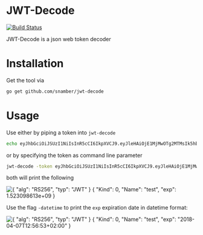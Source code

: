 # JWT-Decode

[![Build Status](https://travis-ci.org/snamber/jwt-decode.svg?branch=master)](https://travis-ci.org/snamber/jwt-decode)

JWT-Decode is a json web token decoder

# Installation

Get the tool via

```sh
go get github.com/snamber/jwt-decode
```

# Usage

Use either by piping a token into `jwt-decode`

```sh
echo eyJhbGciOiJSUzI1NiIsInR5cCI6IkpXVCJ9.eyJleHAiOjE1MjMwOTg2MTMsIk5hbWUiOiJ0ZXN0IiwiS2luZCI6MH0.moBp8MqKCi | jwt-decode
```

or by specifying the token as command line parameter

```sh
jwt-decode -token eyJhbGciOiJSUzI1NiIsInR5cCI6IkpXVCJ9.eyJleHAiOjE1MjMwOTg2MTMsIk5hbWUiOiJ0ZXN0IiwiS2luZCI6MH0.moBp8MqKCi
```

both will print the following

![{
  "alg": "RS256",
  "typ": "JWT"
}
{
  "Kind": 0,
  "Name": "test",
  "exp": 1.523098613e+09
}](assets/without_datetime.png)

Use the flag `-datetime` to print the `exp` expiration date in datetime format:

![{
  "alg": "RS256",
  "typ": "JWT"
}
{
  "Kind": 0,
  "Name": "test",
  "exp": "2018-04-07T12:56:53+02:00"
}
](assets/with_datetime.png)
